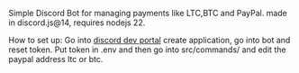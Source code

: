 Simple Discord Bot for managing payments like LTC,BTC and PayPal.
made in discord.js@14, requires nodejs 22. 

How to set up:
Go into [discord dev portal](https://discord.com/developers/applications) create application, go into bot and reset token.
Put token in .env and then go into src/commands/ and edit the paypal address ltc or btc.
